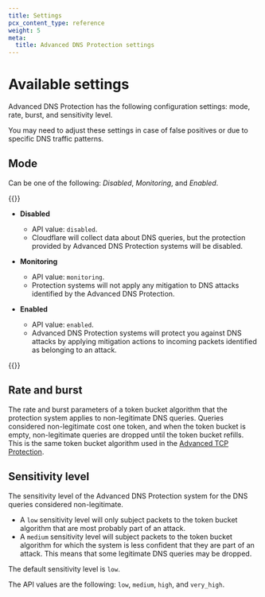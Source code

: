 ```yaml
---
title: Settings
pcx_content_type: reference
weight: 5
meta:
  title: Advanced DNS Protection settings
---
```


# Available settings

Advanced DNS Protection has the following configuration settings: mode, rate, burst, and sensitivity level.

You may need to adjust these settings in case of false positives or due to specific DNS traffic patterns.

## Mode

Can be one of the following: _Disabled_, _Monitoring_, and _Enabled_.

{{<definitions>}}

* **Disabled**

    * API value: `disabled`.
    * Cloudflare will collect data about DNS queries, but the protection provided by Advanced DNS Protection systems will be disabled.

* **Monitoring**

    * API value: `monitoring`.
    * Protection systems will not apply any mitigation to DNS attacks identified by the Advanced DNS Protection.

* **Enabled**

    * API value: `enabled`.
    * Advanced DNS Protection systems will protect you against DNS attacks by applying mitigation actions to incoming packets identified as belonging to an attack.

{{</definitions>}}

## Rate and burst

The rate and burst parameters of a token bucket algorithm that the protection system applies to non-legitimate DNS queries. Queries considered non-legitimate cost one token, and when the token bucket is empty, non-legitimate queries are dropped until the token bucket refills. This is the same token bucket algorithm used in the [Advanced TCP Protection](/ddos-protection/tcp-protection/).

## Sensitivity level

The sensitivity level of the Advanced DNS Protection system for the DNS queries considered non-legitimate.

* A `low` sensitivity level will only subject packets to the token bucket algorithm that are most probably part of an attack.
* A `medium` sensitivity level will subject packets to the token bucket algorithm for which the system is less confident that they are part of an attack. This means that some legitimate DNS queries may be dropped.

The default sensitivity level is `low`.

The API values are the following: `low`, `medium`, `high`, and `very_high`.
